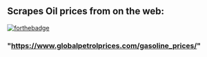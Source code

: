 ## Scrapes Oil prices from on the web:
[![forthebadge](https://forthebadge.com/images/badges/made-with-python.svg)](https://forthebadge.com)
### "https://www.globalpetrolprices.com/gasoline_prices/"
